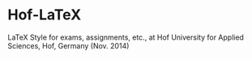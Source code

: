 # Hof-LaTeX
LaTeX Style for exams, assignments, etc., at Hof University for Applied Sciences, Hof, Germany (Nov. 2014)
